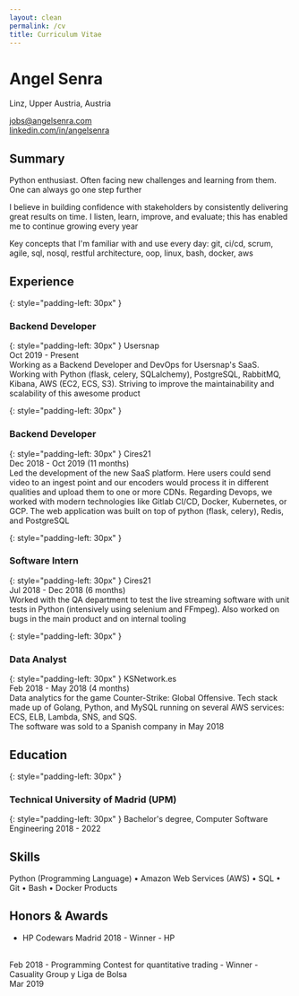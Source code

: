 ```yaml
---
layout: clean
permalink: /cv
title: Curriculum Vitae
---
```


# Angel Senra

Linz, Upper Austria, Austria

[jobs@angelsenra.com](mailto:jobs@angelsenra.com)<br>
[linkedin.com/in/angelsenra](https://www.linkedin.com/in/angelsenra)

## Summary

Python enthusiast. Often facing new challenges and learning from them. One can always go one step further

I believe in building confidence with stakeholders by consistently delivering great results on time. I listen, learn, improve, and evaluate; this has enabled me to continue growing every year

Key concepts that I'm familiar with and use every day: git, ci/cd, scrum, agile, sql, nosql, restful architecture, oop, linux, bash, docker, aws

## Experience

{: style="padding-left:  30px" }
### Backend Developer

{: style="padding-left:  30px" }
Usersnap
<br>
Oct 2019 - Present
<br>
Working as a Backend Developer and DevOps for Usersnap's SaaS. Working with Python (flask, celery, SQLalchemy), PostgreSQL, RabbitMQ, Kibana, AWS (EC2, ECS, S3). 
Striving to improve the maintainability and scalability of this awesome product

{: style="padding-left:  30px" }
### Backend Developer

{: style="padding-left:  30px" }
Cires21
<br>
Dec 2018 - Oct 2019 (11 months)
<br>
Led the development of the new SaaS platform. Here users could send video to an ingest point and
our encoders would process it in different qualities and upload them to one or more CDNs. Regarding Devops, we worked with modern technologies like Gitlab CI/CD, Docker, Kubernetes, or GCP. The web application was built on top of python (flask, celery), Redis, and PostgreSQL

{: style="padding-left:  30px" }
### Software Intern

{: style="padding-left:  30px" }
Cires21
<br>
Jul 2018 - Dec 2018 (6 months)
<br>
Worked with the QA department to test the live streaming software with unit tests in Python (intensively using selenium and FFmpeg). Also worked on bugs in the main product and on internal tooling

{: style="padding-left:  30px" }
### Data Analyst

{: style="padding-left:  30px" }
KSNetwork.es
<br>
Feb 2018 - May 2018 (4 months)
<br>
Data analytics for the game Counter-Strike: Global Offensive. Tech stack made up of Golang, Python, and MySQL running on several AWS services: ECS, ELB, Lambda, SNS, and SQS.
<br>
The software was sold to a Spanish company in May 2018

## Education

{: style="padding-left:  30px" }
### Technical University of Madrid (UPM)

{: style="padding-left:  30px" }
Bachelor's degree, Computer Software Engineering 2018 - 2022

## Skills

Python (Programming Language) • Amazon Web Services (AWS) • SQL • Git • Bash • Docker Products

## Honors & Awards

- HP Codewars Madrid 2018 - Winner - HP
<br>
Feb 2018
- Programming Contest for quantitative trading - Winner - Casuality Group y Liga de Bolsa
<br>
Mar 2019
